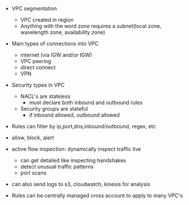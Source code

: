 * VPC segmentation
    * VPC created in region 
    * Anything with the word zone requires a subnet(local zone, wavelength zone, availability zone)
    

* Main types of connections into VPC
    * internet (via IGW and/or IGW)
    * VPC peering
    * direct connect
    * VPN


* Security types in VPC
    * NACL's are stateless
        * must declare both inbound and outbound rules
    * Security groups are stateful
        * if inbound allowed, outbound allowed

* Rules can filter by ip,port,dns,inbound/outbound, regex, etc
* allow, block, alert


* active flow inspection: dynamically inspect traffic live 
    * can get detailed like inspecting handshakes 
    * detect unusual traffic patterns
    * port scans

* can also send logs to s3, cloudwatch, kinesis for analysis

* Rules can be centrally managed cross account to apply to many VPC's

